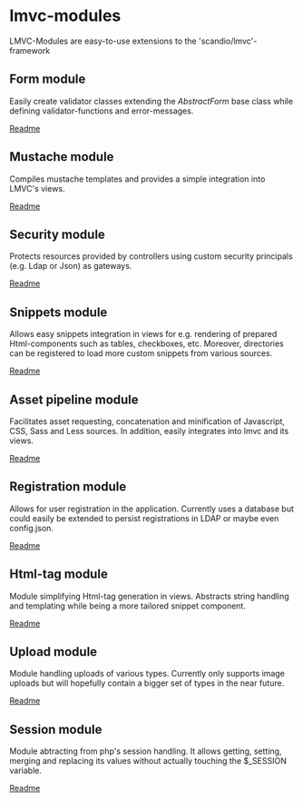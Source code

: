 # lmvc-modules

LMVC-Modules are easy-to-use extensions to the 'scandio/lmvc'-framework

## Form module

Easily create validator classes extending the *AbstractForm* base class while defining validator-functions and error-messages.

[Readme](https://github.com/scandio/lmvc-modules/tree/master/lib/Scandio/lmvc/modules/form)

## Mustache module

Compiles mustache templates and provides a simple integration into LMVC's views.

[Readme](https://github.com/scandio/lmvc-modules/tree/master/lib/Scandio/lmvc/modules/mustache)

## Security module

Protects resources provided by controllers using custom security principals (e.g. Ldap or Json) as gateways.

[Readme](https://github.com/scandio/lmvc-modules/tree/master/lib/Scandio/lmvc/modules/security)

## Snippets module

Allows easy snippets integration in views for e.g. rendering of prepared Html-components such as tables, checkboxes, etc. Moreover, directories can be registered to load more custom snippets from various sources.

[Readme](https://github.com/scandio/lmvc-modules/tree/master/lib/Scandio/lmvc/modules/snippets)

## Asset pipeline module

Facilitates asset requesting, concatenation and minification of Javascript, CSS, Sass and Less sources. In addition, easily integrates into lmvc and its views.

[Readme](https://github.com/scandio/lmvc-modules/tree/master/lib/Scandio/lmvc/modules/assetpipeline)

## Registration module

Allows for user registration in the application. Currently uses a database but could easily be extended to persist registrations in LDAP or maybe even config.json.

[Readme](https://github.com/scandio/lmvc-modules/tree/master/lib/Scandio/lmvc/modules/registration)

## Html-tag module

Module simplifying Html-tag generation in views. Abstracts string handling and templating while being a more tailored snippet component.

[Readme](https://github.com/scandio/lmvc-modules/tree/master/lib/Scandio/lmvc/modules/htmltag)

## Upload module

Module handling uploads of various types. Currently only supports image uploads but will hopefully contain a bigger set of types in the near future.

[Readme](https://github.com/scandio/lmvc-modules/tree/master/lib/Scandio/lmvc/modules/upload)

## Session module

Module abtracting from php's session handling. It allows getting, setting, merging and replacing its values without actually touching the $_SESSION variable.

[Readme](https://github.com/scandio/lmvc-modules/tree/master/lib/Scandio/lmvc/modules/session)